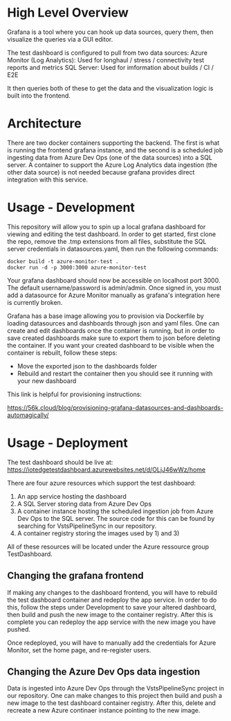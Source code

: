 # High Level Overview
Grafana is a tool where you can hook up data sources, query them, then visualize the queries via a GUI editor.

The test dashboard is configured to pull from two data sources:
Azure Monitor (Log Analytics): Used for longhaul / stress / connectivity test reports and metrics
SQL Server: Used for imformation about builds / CI / E2E

It then queries both of these to get the data and the visualization logic is built into the frontend.

# Architecture
There are two docker containers supporting the backend. The first is what is running the frontend grafana instance, and the second is a scheduled job ingesting data from Azure Dev Ops (one of the data sources) into a SQL server. A container to support the Azure Log Analytics data ingestion (the other data source) is not needed because grafana provides direct integration with this service.

# Usage - Development

This repository will allow you to spin up a local grafana dashboard for viewing and editing the test dashboard. In order to get started, first clone the repo, remove the .tmp extensions from all files, substitute the SQL server credentials in datasources.yaml, then run the following commands:
```
docker build -t azure-monitor-test .
docker run -d -p 3000:3000 azure-monitor-test
```

Your grafana dashboard should now be accessible on localhost port 3000. The default username/password is admin/admin. Once signed in, you must add a datasource for Azure Monitor manually as grafana's integration here is currently broken.

Grafana has a base image allowing you to provision via Dockerfile by loading datasources and dashboards through json and yaml files. One can create and edit dashboards once the container is running, but in order to save created dashboards make sure to export them to json before deleting the container. If you want your created dashboard to be visible when the container is rebuilt, follow these steps:
- Move the exported json to the dashboards folder
- Rebuild and restart the container then you should see it running with your new dashboard

This link is helpful for provisioning instructions:

https://56k.cloud/blog/provisioning-grafana-datasources-and-dashboards-automagically/

# Usage - Deployment

The test dashboard should be live at:
https://iotedgetestdashboard.azurewebsites.net/d/OLjJ46wWz/home

There are four azure resources which support the test dashboard:
1. An app service hosting the dashboard
2. A SQL Server storing data from Azure Dev Ops
3. A container instance hosting the scheduled ingestion job from Azure Dev Ops to the SQL server. The source code for this can be found by searching for VstsPipelineSync in our repository.
4. A container registry storing the images used by 1) and 3)

All of these resources will be located under the Azure ressource group TestDashboard.

## Changing the grafana frontend
If making any changes to the dashboard frontend, you will have to rebuild the test dashboard container and redeploy the app service. In order to do this, follow the steps under Development to save your altered dashboard, then build and push the new image to the container registry. After this is complete you can redeploy the app service with the new image you have pushed. 

Once redeployed, you will have to manually add the credentials for Azure Monitor, set the home page, and re-register users.

## Changing the Azure Dev Ops data ingestion
Data is ingested into Azure Dev Ops through the VstsPipelineSync project in our repository. One can make changes to this project then build and push a new image to the test dashboard container registry. After this, delete and recreate a new Azure continaer instance pointing to the new image.

